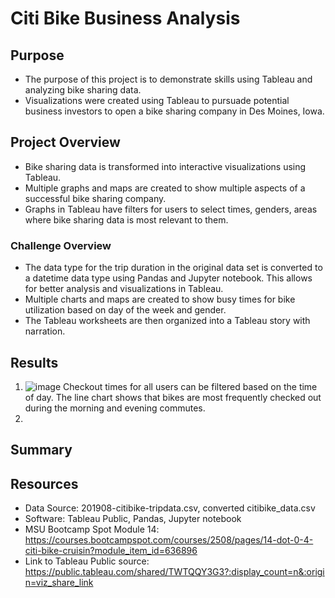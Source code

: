 # Citi Bike Business Analysis

## Purpose
- The purpose of this project is to demonstrate skills using Tableau and analyzing bike sharing data. 
- Visualizations were created using Tableau to pursuade potential business investors to open a bike sharing company in Des Moines, Iowa. 

## Project Overview
- Bike sharing data is transformed into interactive visualizations using Tableau. 
- Multiple graphs and maps are created to show multiple aspects of a successful bike sharing company. 
- Graphs in Tableau have filters for users to select times, genders, areas where bike sharing data is most relevant to them. 


### Challenge Overview
- The data type for the trip duration in the original data set is converted to a datetime data type using Pandas and Jupyter notebook. This allows for better analysis and visualizations in Tableau. 
- Multiple charts and maps are created to show busy times for bike utilization based on day of the week and gender. 
- The Tableau worksheets are then organized into a Tableau story with narration. 

## Results
1. ![image](https://user-images.githubusercontent.com/104038813/189180077-031077b6-dd3d-4ae6-8c71-72bf34de51fd.png)
Checkout times for all users can be filtered based on the time of day. The line chart shows that bikes are most frequently checked out during the morning and evening commutes. 
2. 




## Summary

## Resources
- Data Source: 201908-citibike-tripdata.csv, converted citibike_data.csv
- Software:  Tableau Public, Pandas, Jupyter notebook
- MSU Bootcamp Spot Module 14: https://courses.bootcampspot.com/courses/2508/pages/14-dot-0-4-citi-bike-cruisin?module_item_id=636896
- Link to Tableau Public source: https://public.tableau.com/shared/TWTQQY3G3?:display_count=n&:origin=viz_share_link







